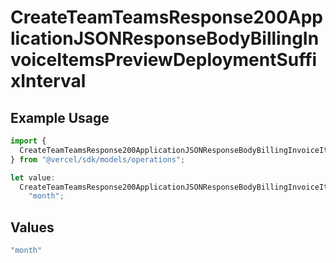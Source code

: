 # CreateTeamTeamsResponse200ApplicationJSONResponseBodyBillingInvoiceItemsPreviewDeploymentSuffixInterval

## Example Usage

```typescript
import {
  CreateTeamTeamsResponse200ApplicationJSONResponseBodyBillingInvoiceItemsPreviewDeploymentSuffixInterval,
} from "@vercel/sdk/models/operations";

let value:
  CreateTeamTeamsResponse200ApplicationJSONResponseBodyBillingInvoiceItemsPreviewDeploymentSuffixInterval =
    "month";
```

## Values

```typescript
"month"
```